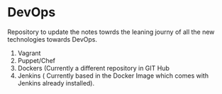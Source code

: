 # DevOps
Repository to update the notes towrds the leaning journy of all the new technologies towards DevOps.

1) Vagrant 
2) Puppet/Chef
3) Dockers (Currently a different repository in GIT Hub
4) Jenkins ( Currently based in the Docker Image which comes with Jenkins already installed).
